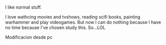 I like normal stuff.

I love wathcing movies and tvshows, reading scifi books, painting warhammer and play videogames. But now I can do nothing because I have no time because I've chosen study this. So...LOL

Modificacion desde pc
